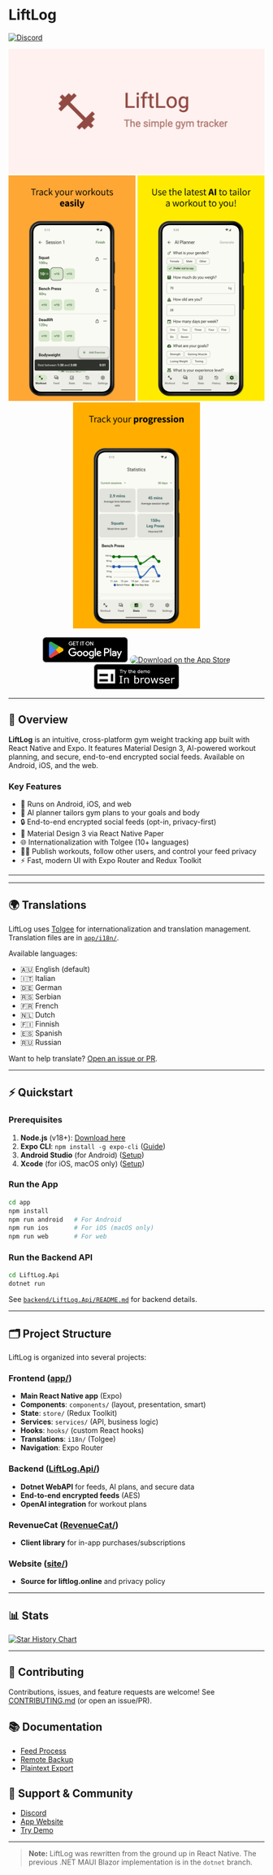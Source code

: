 # LiftLog

[![Discord](https://img.shields.io/discord/1267316682737848330?logo=discord&cacheSeconds=3600)](https://discord.gg/YHhKEnEnFa)

<p align="center">
  <img src="./assets/play_store_feature_graphic.png" alt="LiftLog Play Store Graphic"><br/>
  <img width="250" src="./assets/AppScreens-LiftLog-1719652395579 2/android/Android Phones - 169/01.png" alt="App Screenshot 1">
  <img width="250" src="./assets/AppScreens-LiftLog-1719652395579 2/android/Android Phones - 169/02.png" alt="App Screenshot 2">
  <img width="250" src="./assets/AppScreens-LiftLog-1719652395579 2/android/Android Phones - 169/03.png" alt="App Screenshot 3">
</p>

<p align="center">
  <a href='https://play.google.com/store/apps/details?id=com.limajuice.liftlog&pcampaignid=pcampaignidMKT-Other-global-all-co-prtnr-py-PartBadge-Mar2515-1'><img alt='Get it on Google Play' style="height: 50px;" src='./assets/google-play-badge.png'/></a>
  <a href="https://apps.apple.com/au/app/liftlog/id6467372581?itsct=apps_box_badge&amp;itscg=30200"><img src="https://tools.applemediaservices.com/api/badges/download-on-the-app-store/black/en-us?size=250x83&amp;releaseDate=1696550400" alt="Download on the App Store" style="border-radius: 13px; width: 250px; height: 50px"></a>
  <a href='https://app.liftlog.online'><img alt='Try demo in your browser' style="height: 50px;" src='./assets/web-badge.png'/></a>
</p>

---

## 🚀 Overview

**LiftLog** is an intuitive, cross-platform gym weight tracking app built with React Native and Expo. It features Material Design 3, AI-powered workout planning, and secure, end-to-end encrypted social feeds. Available on Android, iOS, and the web.

### Key Features

- 📱 Runs on Android, iOS, and web
- 🧠 AI planner tailors gym plans to your goals and body
- 🔒 End-to-end encrypted social feeds (opt-in, privacy-first)
- 🎨 Material Design 3 via React Native Paper
- 🌐 Internationalization with Tolgee (10+ languages)
- 🏋️‍♂️ Publish workouts, follow other users, and control your feed privacy
- ⚡ Fast, modern UI with Expo Router and Redux Toolkit

---

---

## 🌍 Translations

LiftLog uses [Tolgee](https://tolgee.io/) for internationalization and translation management. Translation files are in [`app/i18n/`](./app/i18n/).

Available languages:

- 🇦🇺 English (default)
- 🇮🇹 Italian
- 🇩🇪 German
- 🇷🇸 Serbian
- 🇫🇷 French
- 🇳🇱 Dutch
- 🇫🇮 Finnish
- 🇪🇸 Spanish
- 🇷🇺 Russian

Want to help translate? [Open an issue or PR](https://github.com/LiamMorrow/LiftLog/issues).

---

## ⚡ Quickstart

### Prerequisites

1. **Node.js** (v18+): [Download here](https://nodejs.org/)
2. **Expo CLI**: `npm install -g expo-cli` ([Guide](https://docs.expo.dev/get-started/set-up-your-environment/))
3. **Android Studio** (for Android) ([Setup](https://reactnative.dev/docs/environment-setup))
4. **Xcode** (for iOS, macOS only) ([Setup](https://reactnative.dev/docs/environment-setup?os=macos&platform=ios))

### Run the App

```bash
cd app
npm install
npm run android   # For Android
npm run ios       # For iOS (macOS only)
npm run web       # For web
```

### Run the Backend API

```bash
cd LiftLog.Api
dotnet run
```

See [`backend/LiftLog.Api/README.md`](./backend/LiftLog.Api/README.md) for backend details.

---

## 🗂️ Project Structure

LiftLog is organized into several projects:

### Frontend ([app/](./app/))

- **Main React Native app** (Expo)
- **Components**: `components/` (layout, presentation, smart)
- **State**: `store/` (Redux Toolkit)
- **Services**: `services/` (API, business logic)
- **Hooks**: `hooks/` (custom React hooks)
- **Translations**: `i18n/` (Tolgee)
- **Navigation**: Expo Router

### Backend ([LiftLog.Api/](./backend/LiftLog.Api/))

- **Dotnet WebAPI** for feeds, AI plans, and secure data
- **End-to-end encrypted feeds** (AES)
- **OpenAI integration** for workout plans

### RevenueCat ([RevenueCat/](./backend/RevenueCat/))

- **Client library** for in-app purchases/subscriptions

### Website ([site/](./site))

- **Source for liftlog.online** and privacy policy

---

## 📊 Stats

[![Star History Chart](https://api.star-history.com/svg?repos=LiamMorrow/LiftLog&type=Date)](https://star-history.com/#LiamMorrow/LiftLog&Date)

---

## 🤝 Contributing

Contributions, issues, and feature requests are welcome! See [CONTRIBUTING.md](./CONTRIBUTING.md) (or open an issue/PR).

## 📚 Documentation

- [Feed Process](./docs/FeedProcess.md)
- [Remote Backup](./docs/RemoteBackup.md)
- [Plaintext Export](./docs/PlaintextExport.md)

## 💬 Support & Community

- [Discord](https://discord.gg/YHhKEnEnFa)
- [App Website](https://liftlog.online)
- [Try Demo](https://app.liftlog.online)

---

> **Note:** LiftLog was rewritten from the ground up in React Native. The previous .NET MAUI Blazor implementation is in the `dotnet` branch.
